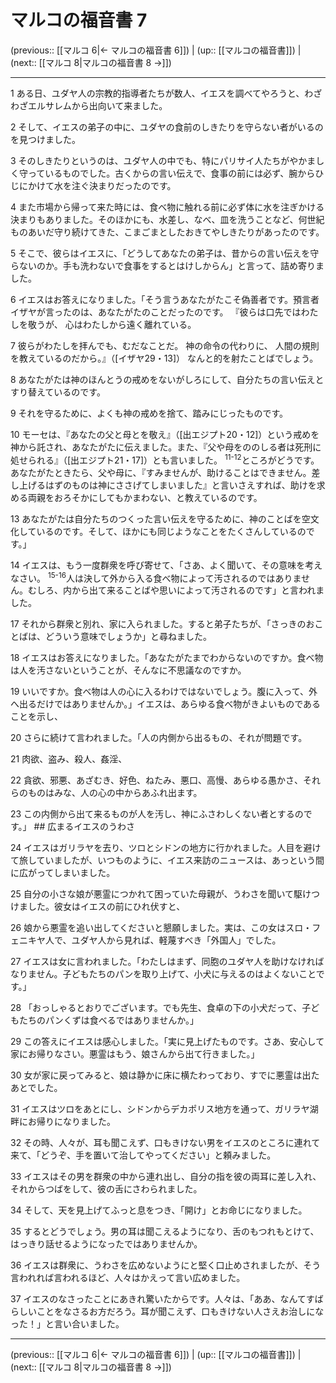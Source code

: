 # マルコの福音書 7

(previous:: [[マルコ 6|← マルコの福音書 6]]) | (up:: [[マルコの福音書]]) | (next:: [[マルコ 8|マルコの福音書 8 →]])

***


1 ある日、ユダヤ人の宗教的指導者たちが数人、イエスを調べてやろうと、わざわざエルサレムから出向いて来ました。 

2 そして、イエスの弟子の中に、ユダヤの食前のしきたりを守らない者がいるのを見つけました。 

3 そのしきたりというのは、ユダヤ人の中でも、特にパリサイ人たちがやかましく守っているものでした。古くからの言い伝えで、食事の前には必ず、腕からひじにかけて水を注ぐ決まりだったのです。 

4 また市場から帰って来た時には、食べ物に触れる前に必ず体に水を注ぎかける決まりもありました。そのほかにも、水差し、なべ、皿を洗うことなど、何世紀ものあいだ守り続けてきた、こまごまとしたおきてやしきたりがあったのです。 

5 そこで、彼らはイエスに、「どうしてあなたの弟子は、昔からの言い伝えを守らないのか。手も洗わないで食事をするとはけしからん」と言って、詰め寄りました。 

6 イエスはお答えになりました。「そう言うあなたがたこそ偽善者です。預言者イザヤが言ったのは、あなたがたのことだったのです。 『彼らは口先ではわたしを敬うが、 心はわたしから遠く離れている。 

7 彼らがわたしを拝んでも、むだなことだ。 神の命令の代わりに、 人間の規則を教えているのだから。』（[イザヤ29・13]） なんと的を射たことばでしょう。 

8 あなたがたは神のほんとうの戒めをないがしろにして、自分たちの言い伝えとすり替えているのです。 

9 それを守るために、よくも神の戒めを捨て、踏みにじったものです。 

10 モーセは、『あなたの父と母とを敬え』（[出エジプト20・12]）という戒めを神から託され、あなたがたに伝えました。また、『父や母をののしる者は死刑に処せられる』（[出エジプト21・17]）とも言いました。 <sup class="versenum">11-12</sup>ところがどうです。あなたがたときたら、父や母に、『すみませんが、助けることはできません。差し上げるはずのものは神にささげてしまいました』と言いさえすれば、助けを求める両親をおろそかにしてもかまわない、と教えているのです。 

13 あなたがたは自分たちのつくった言い伝えを守るために、神のことばを空文化しているのです。そして、ほかにも同じようなことをたくさんしているのです。」 

14 イエスは、もう一度群衆を呼び寄せて、「さあ、よく聞いて、その意味を考えなさい。 <sup class="versenum">15-16</sup>人は決して外から入る食べ物によって汚されるのではありません。むしろ、内から出て来ることばや思いによって汚されるのです」と言われました。 

17 それから群衆と別れ、家に入られました。すると弟子たちが、「さっきのおことばは、どういう意味でしょうか」と尋ねました。 

18 イエスはお答えになりました。「あなたがたまでわからないのですか。食べ物は人を汚さないということが、そんなに不思議なのですか。 

19 いいですか。食べ物は人の心に入るわけではないでしょう。腹に入って、外へ出るだけではありませんか。」イエスは、あらゆる食べ物がきよいものであることを示し、 

20 さらに続けて言われました。「人の内側から出るもの、それが問題です。 

21 肉欲、盗み、殺人、姦淫、 

22 貪欲、邪悪、あざむき、好色、ねたみ、悪口、高慢、あらゆる愚かさ、それらのものはみな、人の心の中からあふれ出ます。 

23 この内側から出て来るものが人を汚し、神にふさわしくない者とするのです。」 ## 広まるイエスのうわさ 

24 イエスはガリラヤを去り、ツロとシドンの地方に行かれました。人目を避けて旅していましたが、いつものように、イエス来訪のニュースは、あっという間に広がってしまいました。 

25 自分の小さな娘が悪霊につかれて困っていた母親が、うわさを聞いて駆けつけました。彼女はイエスの前にひれ伏すと、 

26 娘から悪霊を追い出してくださいと懇願しました。実は、この女はスロ・フェニキヤ人で、ユダヤ人から見れば、軽蔑すべき「外国人」でした。 

27 イエスは女に言われました。「わたしはまず、同胞のユダヤ人を助けなければなりません。子どもたちのパンを取り上げて、小犬に与えるのはよくないことです。」 

28 「おっしゃるとおりでございます。でも先生、食卓の下の小犬だって、子どもたちのパンくずは食べるではありませんか。」 

29 この答えにイエスは感心しました。「実に見上げたものです。さあ、安心して家にお帰りなさい。悪霊はもう、娘さんから出て行きました。」 

30 女が家に戻ってみると、娘は静かに床に横たわっており、すでに悪霊は出たあとでした。 

31 イエスはツロをあとにし、シドンからデカポリス地方を通って、ガリラヤ湖畔にお帰りになりました。 

32 その時、人々が、耳も聞こえず、口もきけない男をイエスのところに連れて来て、「どうぞ、手を置いて治してやってください」と頼みました。 

33 イエスはその男を群衆の中から連れ出し、自分の指を彼の両耳に差し入れ、それからつばをして、彼の舌にさわられました。 

34 そして、天を見上げてふっと息をつき、「開け」とお命じになりました。 

35 するとどうでしょう。男の耳は聞こえるようになり、舌のもつれもとけて、はっきり話せるようになったではありませんか。 

36 イエスは群衆に、うわさを広めないようにと堅く口止めされましたが、そう言われれば言われるほど、人々はかえって言い広めました。 

37 イエスのなさったことにあきれ驚いたからです。人々は、「ああ、なんてすばらしいことをなさるお方だろう。耳が聞こえず、口もきけない人さえお治しになった！」と言い合いました。

***

(previous:: [[マルコ 6|← マルコの福音書 6]]) | (up:: [[マルコの福音書]]) | (next:: [[マルコ 8|マルコの福音書 8 →]])
